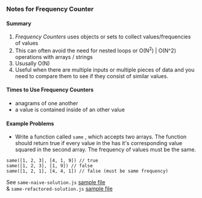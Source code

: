 ### Notes for Frequency Counter


#### Summary
1. _Frequency Counters_ uses objects or sets to collect values/frequencies of values
2. This can often avoid the need for nested loops or O(N<sup>2</sup>) | O(N^2) operations with arrays / strings
3. Ususally O(N)
4. Useful when there are multiple inputs or multiple pieces of data and you need to compare them to see if they consist of similar values. 

#### Times to Use Frequency Counters

* anagrams of one another
* a value is contained inside of an other value


#### Example Problems

+ Write a function called `same` , which accepts two arrays. The function should return true if every value in the has it's corresponding value squared in the second array. The frequency of values must be the same.

`same([1, 2, 3], [4, 1, 9]) // true`  
`same([1, 2, 3], [1, 9]) // false`  
`same([1, 2, 1], [4, 4, 1]) // false (must be same frequency)`

See `same-naive-solution.js` [sample file](same-naive-solution.js)  
&  `same-refactored-solution.js` [sample file](same-refactored-solution.js)
